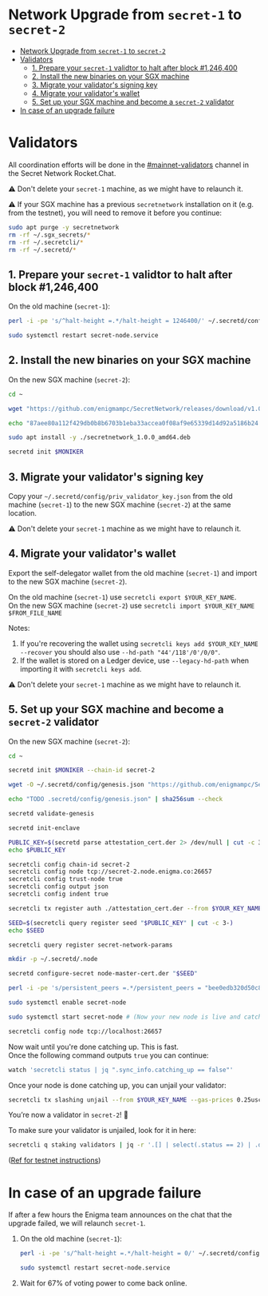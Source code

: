 # Network Upgrade from `secret-1` to `secret-2`

- [Network Upgrade from `secret-1` to `secret-2`](#network-upgrade-from-secret-1-to-secret-2)
- [Validators](#validators)
  - [1. Prepare your `secret-1` validtor to halt after block #1,246,400](#1-prepare-your-secret-1-validtor-to-halt-after-block-1246400)
  - [2. Install the new binaries on your SGX machine](#2-install-the-new-binaries-on-your-sgx-machine)
  - [3. Migrate your validator's signing key](#3-migrate-your-validators-signing-key)
  - [4. Migrate your validator's wallet](#4-migrate-your-validators-wallet)
  - [5. Set up your SGX machine and become a `secret-2` validator](#5-set-up-your-sgx-machine-and-become-a-secret-2-validator)
- [In case of an upgrade failure](#in-case-of-an-upgrade-failure)

# Validators

All coordination efforts will be done in the [#mainnet-validators](https://chat.scrt.network/channel/mainnet-validators) channel in the Secret Network Rocket.Chat.

:warning: Don't delete your `secret-1` machine, as we might have to relaunch it.

:warning: If your SGX machine has a previous `secretnetwork` installation on it (e.g. from the testnet), you will need to remove it before you continue:

```bash
sudo apt purge -y secretnetwork
rm -rf ~/.sgx_secrets/*
rm -rf ~/.secretcli/*
rm -rf ~/.secretd/*
```

## 1. Prepare your `secret-1` validtor to halt after block #1,246,400

On the old machine (`secret-1`):

```bash
perl -i -pe 's/^halt-height =.*/halt-height = 1246400/' ~/.secretd/config/app.toml

sudo systemctl restart secret-node.service
```

## 2. Install the new binaries on your SGX machine

On the new SGX machine (`secret-2`):

```bash
cd ~

wget "https://github.com/enigmampc/SecretNetwork/releases/download/v1.0.0/secretnetwork_1.0.0_amd64.deb" # TODO

echo "87aee80a112f429db0b8b6703b1eba33accea0f08af9e65339d14d92a5186b24 secretnetwork_1.0.0_amd64.deb" | sha256sum --check

sudo apt install -y ./secretnetwork_1.0.0_amd64.deb

secretd init $MONIKER
```

## 3. Migrate your validator's signing key

Copy your `~/.secretd/config/priv_validator_key.json` from the old machine (`secret-1`) to the new SGX machine (`secret-2`) at the same location.

:warning: Don't delete your `secret-1` machine as we might have to relaunch it.

## 4. Migrate your validator's wallet

Export the self-delegator wallet from the old machine (`secret-1`) and import to the new SGX machine (`secret-2`).

On the old machine (`secret-1`) use `secretcli export $YOUR_KEY_NAME`.  
On the new SGX machine (`secret-2`) use `secretcli import $YOUR_KEY_NAME $FROM_FILE_NAME`

Notes:

1. If you're recovering the wallet using `secretcli keys add $YOUR_KEY_NAME --recover` you should also use `--hd-path "44'/118'/0'/0/0"`.
2. If the wallet is stored on a Ledger device, use `--legacy-hd-path` when importing it with `secretcli keys add`.

:warning: Don't delete your `secret-1` machine as we might have to relaunch it.

## 5. Set up your SGX machine and become a `secret-2` validator

On the new SGX machine (`secret-2`):

```bash
cd ~

secretd init $MONIKER --chain-id secret-2

wget -O ~/.secretd/config/genesis.json "https://github.com/enigmampc/SecretNetwork/releases/download/v1.0.0/genesis.json" # TODO

echo "TODO .secretd/config/genesis.json" | sha256sum --check

secretd validate-genesis

secretd init-enclave

PUBLIC_KEY=$(secretd parse attestation_cert.der 2> /dev/null | cut -c 3-)
echo $PUBLIC_KEY

secretcli config chain-id secret-2
secretcli config node tcp://secret-2.node.enigma.co:26657
secretcli config trust-node true
secretcli config output json
secretcli config indent true

secretcli tx register auth ./attestation_cert.der --from $YOUR_KEY_NAME --gas 250000 --gas-prices 0.25uscrt

SEED=$(secretcli query register seed "$PUBLIC_KEY" | cut -c 3-)
echo $SEED

secretcli query register secret-network-params

mkdir -p ~/.secretd/.node

secretd configure-secret node-master-cert.der "$SEED"

perl -i -pe 's/persistent_peers =.*/persistent_peers = "bee0edb320d50c839349224b9be1575ca4e67948\@secret-2.node.enigma.co:26656"/' ~/.secretd/config/config.toml

sudo systemctl enable secret-node

sudo systemctl start secret-node # (Now your new node is live and catching up)

secretcli config node tcp://localhost:26657
```

Now wait until you're done catching up. This is fast.  
Once the following command outputs `true` you can continue:

```bash
watch 'secretcli status | jq ".sync_info.catching_up == false"'
```

Once your node is done catching up, you can unjail your validator:

```bash
secretcli tx slashing unjail --from $YOUR_KEY_NAME --gas-prices 0.25uscrt
```

You’re now a validator in `secret-2`! :tada:

To make sure your validator is unjailed, look for it in here:

```bash
secretcli q staking validators | jq -r '.[] | select(.status == 2) | .description.moniker'
```

([Ref for testnet instructions](testnet/run-full-node-testnet.md))

# In case of an upgrade failure

If after a few hours the Enigma team announces on the chat that the upgrade failed, we will relaunch `secret-1`.

1. On the old machine (`secret-1`):

   ```bash
   perl -i -pe 's/^halt-height =.*/halt-height = 0/' ~/.secretd/config/app.toml

   sudo systemctl restart secret-node.service
   ```

2. Wait for 67% of voting power to come back online.
